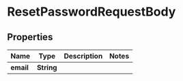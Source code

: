 

# ResetPasswordRequestBody


## Properties

| Name | Type | Description | Notes |
|------------ | ------------- | ------------- | -------------|
|**email** | **String** |  |  |



